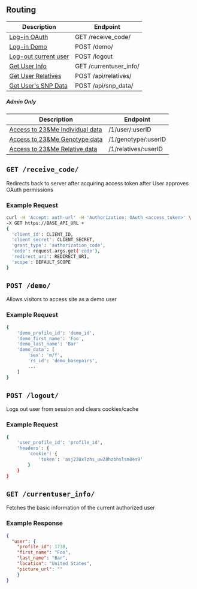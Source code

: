 ## Routing

|Description|Endpoint|
|---|---|
|[Log-in OAuth](routing.md#get-receivecode)|GET /receive_code/|
|[Log-in Demo](routing.md#post-demo)|POST /demo/|
|[Log-out current user](routing.md#post-logout)|POST /logout|
|[Get User Info](routing.md#get-currentuserinfo)|GET /currentuser_info/|
|[Get User Relatives](routing.md#post-apirelatives)|POST /api/relatives/|
|[Get User's SNP Data](routing.md#post-apisnpdata)|POST /api/snp_data/|

##### Admin Only
|Description|Endpoint|
|---|---|
|[Access to 23&Me Individual data](routing.md#get-individual-data)|/1/user/:userID|
|[Access to 23&Me Genotype data](routing.md#get-genotype-data)|/1/genotype/:userID|
|[Access to 23&Me Relative data](routing.md#get-relative-data)|/1/relatives/:userID|


## `GET /receive_code/`

Redirects back to server after acquiring access token after User approves OAuth permissions

### Example Request
```bash
curl -H 'Accept: auth-url' -H 'Authorization: OAuth <access_token>' \
-X GET https://BASE_API_URL + 
{
  'client_id': CLIENT_ID,
  'client_secret': CLIENT_SECRET,
  'grant_type': 'authorization_code',
  'code': request.args.get('code'),
  'redirect_uri': REDIRECT_URI,
  'scope': DEFAULT_SCOPE
}
```


## `POST /demo/`

Allows visitors to access site as a demo user

### Example Request
```bash
{
	'demo_profile_id': 'demo_id',
	'demo_first_name': 'Foo',
	'demo_last_name': 'Bar'
	'demo_data': [
		'sex': 'm/f',
		'rs_id': 'demo_basepairs',
		...
	]
}
```


## `POST /logout/`

Logs out user from session and clears cookies/cache

### Example Request
```bash
{
	'user_profile_id': 'profile_id',
	'headers': {
		'cookie': {
			'token': 'asj238xlzhs_uw28hzbhslsm8es9'
		}
	}
}
```

## `GET /currentuser_info/`

Fetches the basic information of the current authorized user

### Example Response
```json
{
  "user": {
  	"profile_id": 1738,
    "first_name": "Foo",
    "last_name": "Bar",
    "location": "United States",
    "picture_url": ""
    }
}
```

